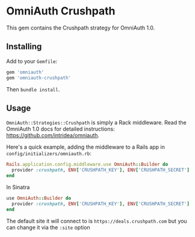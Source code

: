# OmniAuth Crushpath

This gem contains the Crushpath strategy for OmniAuth 1.0.


## Installing

Add to your `Gemfile`:

```ruby
gem 'omniauth'
gem 'omniauth-crushpath'
```

Then `bundle install`.

## Usage

`OmniAuth::Strategies::Crushpath` is simply a Rack middleware.
Read the OmniAuth 1.0 docs for detailed instructions: https://github.com/intridea/omniauth.

Here's a quick example, adding the middleware to a Rails app in `config/initializers/omniauth.rb`:

```ruby
Rails.application.config.middleware.use OmniAuth::Builder do
  provider :crushpath, ENV['CRUSHPATH_KEY'], ENV['CRUSHPATH_SECRET']
end
```

In Sinatra

``` ruby
use OmniAuth::Builder do
  provider :crushpath, ENV['CRUSHPATH_KEY'], ENV['CRUSHPATH_SECRET']
end
```

The default site it will connect to is `https://deals.crushpath.com` but you can change it via the `:site` option
